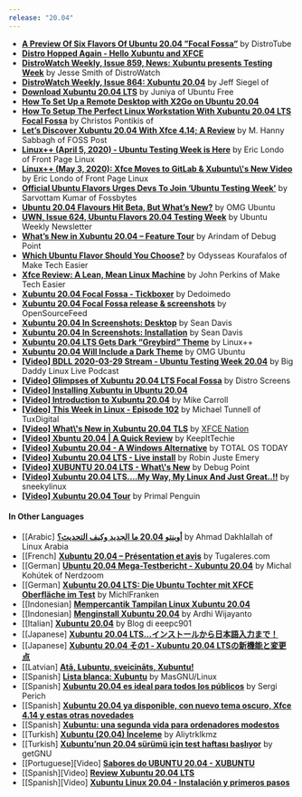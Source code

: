 ```yaml
---
release: "20.04"
---
```


- **[A Preview Of Six Flavors Of Ubuntu 20.04 ”Focal Fossa”](https://www.youtube.com/watch?v=Lso0AoiszrA&t=694)** by DistroTube
- **[Distro Hopped Again - Hello Xubuntu and XFCE](https://reclusiverider.blogspot.com/2021/01/distro-hopped-again-hello-xubuntu-and.html)**
- **[DistroWatch Weekly, Issue 859, News: Xubuntu presents Testing Week](https://distrowatch.com/weekly.php?issue=20200330#news)** by Jesse Smith of DistroWatch
- **[DistroWatch Weekly, Issue 864: Xubuntu 20.04](https://distrowatch.com/weekly.php?issue=20200504#xubuntu)** by Jeff Siegel of
- **[Download Xubuntu 20.04 LTS](https://www.ubuntufree.com/download-xubuntu-20-04-lts/)** by Juniya of Ubuntu Free
- **[How To Set Up a Remote Desktop with X2Go on Ubuntu 20.04](https://www.digitalocean.com/community/tutorials/how-to-set-up-a-remote-desktop-with-x2go-on-ubuntu-20-04)**
- **[How To Setup The Perfect Linux Workstation With Xubuntu 20.04 LTS Focal Fossa](https://www.pontikis.net/blog/setup-linux-workstation-with-xubuntu-20-04)** by Christos Pontikis of
- **[Let’s Discover Xubuntu 20.04 With Xfce 4.14; A Review](https://fosspost.org/reviews/distributions/xubuntu-20-04)** by M. Hanny Sabbagh of FOSS Post
- **[Linux++ (April 5, 2020) - Ubuntu Testing Week is Here](https://frontpagelinux.com/news/linux-plusplus-april-5-2020/)** by Eric Londo of Front Page Linux
- **[Linux++ (May 3, 2020): Xfce Moves to GitLab & Xubuntu\\'s New Video](https://frontpagelinux.com/news/linux-plusplus-may-3-2020/#elementor-toc__heading-anchor-12)** by Eric Londo of Front Page Linux
- **[Official Ubuntu Flavors Urges Devs To Join ‘Ubuntu Testing Week’](https://fossbytes.com/ubuntu-flavors-to-join-ubuntu-testing-week/)** by Sarvottam Kumar of Fossbytes
- **[Ubuntu 20.04 Flavours Hit Beta, But What’s New?](https://www.omgubuntu.co.uk/2020/04/ubuntu-20-04-flavours-whats-new)** by OMG Ubuntu
- **[UWN, Issue 624, Ubuntu Flavors 20.04 Testing Week](https://wiki.ubuntu.com/UbuntuWeeklyNewsletter/Issue624#Ubuntu_Flavors_20.04_Testing_Week)** by Ubuntu Weekly Newsletter
- **[What’s New in Xubuntu 20.04 – Feature Tour](https://www.debugpoint.com/2020/04/xubuntu-2-04-release-download/)** by Arindam of Debug Point
- **[Which Ubuntu Flavor Should You Choose?](https://www.maketecheasier.com/which-ubuntu-flavor-should-you-choose/)** by Odysseas Kourafalos of Make Tech Easier
- **[Xfce Review: A Lean, Mean Linux Machine](https://www.maketecheasier.com/xfce-review/)** by John Perkins of Make Tech Easier
- **[Xubuntu 20.04 Focal Fossa - Tickboxer](https://www.dedoimedo.com/computers/xubuntu-focal.html)** by Dedoimedo
- **[Xubuntu 20.04 Focal Fossa release & screenshots](https://www.opensourcefeed.org/xubuntu-20.04-release/)** by OpenSourceFeed
- **[Xubuntu 20.04 In Screenshots: Desktop](https://bluesabre.org/2020/04/17/xubuntu-20-04-in-screenshots-desktop/)** by Sean Davis
- **[Xubuntu 20.04 In Screenshots: Installation](https://bluesabre.org/2020/04/12/xubuntu-20-04-in-screenshots-the-installer/)** by Sean Davis
- **[Xubuntu 20.04 LTS Gets Dark “Greybird” Theme](https://medium.com/linux-plus-plus/linux-march-15-2020-16413dde8471#66aa)** by Linux++
- **[Xubuntu 20.04 Will Include a Dark Theme](https://www.omgubuntu.co.uk/2020/01/xubuntu-dark-theme-20-04)** by OMG Ubuntu
- **[\[Video\] BDLL 2020-03-29 Stream - Ubuntu Testing Week 20.04](https://www.youtube.com/watch?v=p5xsWPy1_V4&t=5516)** by Big Daddy Linux Live Podcast
- **[\[Video\] Glimpses of Xubuntu 20.04 LTS Focal Fossa](https://www.youtube.com/watch?v=IUUeuu9rDv4)** by Distro Screens
- **[\[Video\] Installing Xubuntu in Ubuntu 20.04](https://www.youtube.com/watch?v=rc-dO_44fKA)**
- **[\[Video\] Introduction to Xubuntu 20.04](https://www.youtube.com/watch?v=0KXZDrCuzqs)** by Mike Carroll
- **[\[Video\] This Week in Linux - Episode 102](https://www.youtube.com/watch?v=oPNwdd_V180&t=3973)** by Michael Tunnell of TuxDigital
- **[\[Video\] What\\'s New in Xubuntu 20.04 TLS](https://www.youtube.com/watch?v=4a_uVSNnIGY)** by [XFCE Nation](https://twitter.com/xfcenation)
- **[\[Video\] Xbuntu 20.04 | A Quick Review](https://www.youtube.com/watch?v=FucfEv6prHI)** by KeepItTechie
- **[\[Video\] Xubuntu 20.04 - A Windows Alternative](https://www.youtube.com/watch?v=imZ6FgIwMTw)** by TOTAL OS TODAY
- **[\[Video\] Xubuntu 20.04 LTS - Live install](https://www.youtube.com/watch?v=vA9TB9pPpCY)** by Robin Juste Emery
- **[\[Video\] XUBUNTU 20.04 LTS - What\\'s New](https://www.youtube.com/watch?v=oSTz9BbK9XU)** by Debug Point
- **[\[Video\] Xubuntu 20.04 LTS....My Way, My Linux And Just Great..!!](https://www.youtube.com/watch?v=og4pTFuAe0s)** by sneekylinux
- **[\[Video\] Xubuntu 20.04 Tour](https://www.youtube.com/watch?v=V_gODEnrxI0)** by Primal Penguin

#### In Other Languages

- [\[Arabic\] **[أوبنتو 20.04 ما الجديد وكيف التحديث؟](https://linuxarabia.co/ubuntu-20-04-2/)** by Ahmad Dakhlallah of Linux Arabia
- [\[French\] **[Xubuntu 20.04 – Présentation et avis](https://tugaleres.com/2020/04/26/xubuntu-20-04-presentation-et-avis/)** by Tugaleres.com
- [\[German\] **[Ubuntu 20.04 Mega-Testbericht - Xubuntu 20.04](https://nerdzoom.de/ubuntu-20-04-mega-testbericht/#Xubuntu_20_04)** by Michal Kohútek of Nerdzoom
- [\[German\] **[Xubuntu 20.04 LTS: Die Ubuntu Tochter mit XFCE Oberfläche im Test](https://www.michlfranken.de/xubuntu-20-04-lts-die-ubuntu-tochter-mit-xfce-oberflaeche-im-test/)** by MichlFranken
- [\[Indonesian\] **[Mempercantik Tampilan Linux Xubuntu 20.04](https://wildanfauzy.com/mempercantik-tampilan-linux-xubuntu-20-04/)**
- [\[Indonesian\] **[Menginstall Xubuntu 20.04](https://www.ardhi.web.id/2020/06/menginstall-xubuntu-2004.html)** by Ardhi Wijayanto
- [\[Italian\] **[Xubuntu 20.04](http://eeepc901.altervista.org/blog/?p=8146)** by Blog di eeepc901
- [\[Japanese\] **[Xubuntu 20.04 LTS…インストールから日本語入力まで！](https://report.hot-cafe.net/xubuntu2004-lts-10269)**
- [\[Japanese\] **[Xubuntu 20.04 その1 - Xubuntu 20.04 LTSの新機能と変更点](https://kledgeb.blogspot.com/2020/04/xubuntu-2004-1-xubuntu-2004-lts.html)**
- [\[Latvian\] **[Atā, Lubuntu, sveicināts, Xubuntu!](https://odo.lv/Blog/200617#HXubuntu20.04)**
- [\[Spanish\] **[Lista blanca: Xubuntu](https://maslinux.es/lista-blanca-xubuntu/)** by MasGNU/Linux
- [\[Spanish\] **[Xubuntu 20.04 es ideal para todos los públicos](https://soploslinux.com/xubuntu-20-04-es-ideal-para-todos-los-publicos/#.XuNjkvsxQeE.twitter)** by Sergi Perich
- [\[Spanish\] **[Xubuntu 20.04 ya disponible, con nuevo tema oscuro, Xfce 4.14 y estas otras novedades](https://ubunlog.com/xubuntu-20-04-ya-disponible-con-nuevo-tema-oscuro-xfce-4-14-y-estas-otras-novedades/)**
- [\[Spanish\] **[Xubuntu: una segunda vida para ordenadores modestos](https://canaltic.com/blog/?p=3603)**
- [\[Turkish\] **[Xubuntu (20.04) İnceleme](https://www.aliyatarkalkmaz.com.tr/xubuntu-20-04-inceleme/)** by Aliytrklkmz
- [\[Turkish\] **[Xubuntu’nun 20.04 sürümü için test haftası başlıyor](https://www.getgnu.org/gnulinux/xubuntunun-20-04-surumu-icin-test-haftasi-basliyor.html)** by getGNU
- [\[Portuguese\]\[Video\] **[Sabores do UBUNTU 20.04 - XUBUNTU](https://www.youtube.com/watch?v=RHmKzhXThxI)**
- [\[Spanish\]\[Video\] **[Review Xubuntu 20.04 LTS](https://www.youtube.com/watch?v=fMOI5N0iJA8)**
- [\[Spanish\]\[Video\] **[Xubuntu Linux 20.04 - Instalación y primeros pasos](https://www.youtube.com/watch?v=xLLFxgSV_0A)**
